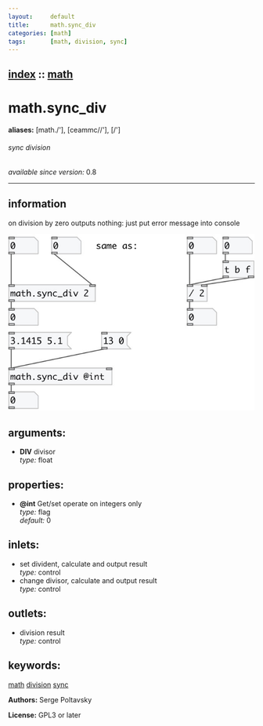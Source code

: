 ```yaml
---
layout:     default
title:      math.sync_div
categories: [math]
tags:       [math, division, sync]
---
```

[index](index.html) :: [math](category_math.html)
---

# math.sync_div
**aliases:** [math./&#39;], [ceammc//&#39;], [/&#39;]


###### sync division

*available since version:* 0.8

---


## information
on division by zero outputs nothing: just put error message into console


[![example](../examples/img/math.sync_div.jpg)](../examples/pd/math.sync_div.pd)



## arguments:

* **DIV**
divisor<br>
_type:_ float<br>





## properties:

* **@int** 
Get/set operate on integers only<br>
_type:_ flag<br>
_default:_ 0<br>



## inlets:

* set divident, calculate and output result<br>
_type:_ control
* change divisor, calculate and output result<br>
_type:_ control



## outlets:

* division result<br>
_type:_ control



## keywords:

[math](keywords/math.html)
[division](keywords/division.html)
[sync](keywords/sync.html)






**Authors:** Serge Poltavsky




**License:** GPL3 or later





